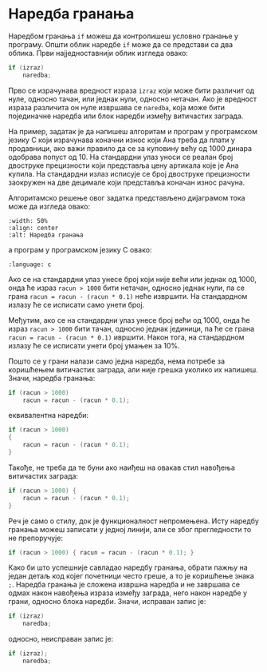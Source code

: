 # Наредба гранања

Наредбом гранања `if` можеш да контролишеш условно гранање у програму. Општи
облик наредбе `if` може да се представи са два облика. Први најједноставнији
облик изгледа овако:

```c
if (izraz)
    naredbа;
```

Прво се израчунава вредност израза `izraz` који може бити различит од нуле,
односно тачан, или једнак нули, односно нетачан. Ако је вредност израза
различита он нуле извршава се `naredba`, која може бити појединачне наредба
или блок наредби између витичастих заграда.

На пример, задатак је да напишеш алгоритам и програм у програмском језику C
који израчунава коначни износ који Ана треба да плати у продавници, ако важи
правило да се за куповину већу од 1000 динара одобрава попуст од $10%$. На
стандардни улаз уноси се реалан број двоструке прецизности који представља цену
артикала које је Ана купила. На стандардни излаз исписује се број двоструке
прецизности заокружен на две децимале који представља коначан износ рачуна.

Алгоритамско решење овог задатка представљено дијаграмом тока може да изгледа
овако:

```{image} images/if0.png
:width: 50%
:align: center
:alt: Наредба гранања
```

а програм у програмском језику C овако:

```{literalinclude} code/if0.c
:language: c
```

Ако се на стандардни улаз унесе број који није већи или једнак од $1000$, онда
ће израз `racun > 1000` бити нетачан, односно једнак нули, па се грана
`racun = racun - (racun * 0.1)` неће извршити. На стандардном излазу ће се
исписати само унети број.

Међутим, ако се на стандардни улаз унесе број већи од $1000$, онда ће израз
`racun > 1000` бити тачан, односно једнак јединици, па ће се грана
`racun = racun - (racun * 0.1)` ивршити. Након тога, на стандардном излазу ће
се исписати унети број умањен за $10\%$.

Пошто се у грани налази само једна наредба, нема потребе за коришћењем
витичастих заграда, али није грешка уколико их напишеш. Значи, наредба гранања:

```c
if (racun > 1000)
    racun = racun - (racun * 0.1);
```

еквивалентна наредби:

```c
if (racun > 1000)
{
    racun = racun - (racun * 0.1);
}
```

Такође, не треба да те буни ако наиђеш на овакав стил навођења витичастих
заграда:

```c
if (racun > 1000) {
    racun = racun - (racun * 0.1);
}
```

Реч је само о стилу, док је функционалност непромењена. Исту наредбу гранања
можеш записати у једној линији, али се због прегледности то не препоручује:

```c
if (racun > 1000) { racun = racun - (racun * 0.1); }
```

Како би што успешније савладао наредбу гранања, обрати пажњу на један детаљ код
којег почетници често греше, а то је коришћење знака `;`. Наредба гранања је
сложена извршна наредба и не завршава се одмах након навођења израза између
заграда, него након наредбе у грани, односно блока наредби. Значи, исправан
запис је:

```c
if (izraz)
    naredbа;
```

односно, неисправан запис је:

```c
if (izraz);
    naredbа;
```
